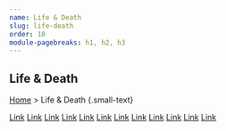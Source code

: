 ```yaml
---
name: Life & Death
slug: life-death
order: 10
module-pagebreaks: h1, h2, h3
---
```

## Life & Death
[Home](home) > Life & Death {.small-text}

<div id="menu-container">
    <a href="link">Link</a>
    <a href="link">Link</a>
    <a href="link">Link</a>
    <a href="link">Link</a>
    <a href="link">Link</a>
    <a href="link">Link</a>
    <a href="link">Link</a>
    <a href="link">Link</a>
    <a href="link">Link</a>
    <a href="link">Link</a>
    <a href="link">Link</a>
    <a href="link">Link</a>
</div>